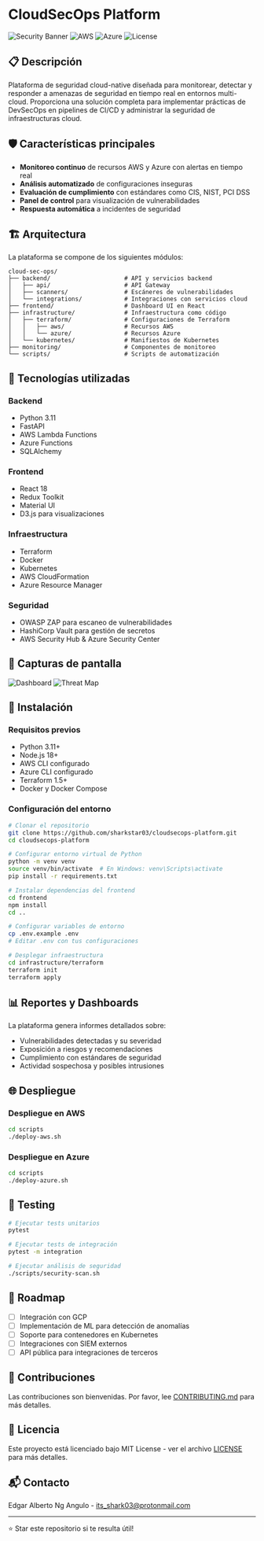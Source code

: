 # CloudSecOps Platform

![Security Banner](https://img.shields.io/badge/Security-Platform-blue)
![AWS](https://img.shields.io/badge/AWS-Integrated-orange)
![Azure](https://img.shields.io/badge/Azure-Ready-blue)
![License](https://img.shields.io/badge/License-MIT-green)

## 📋 Descripción

Plataforma de seguridad cloud-native diseñada para monitorear, detectar y responder a amenazas de seguridad en tiempo real en entornos multi-cloud. Proporciona una solución completa para implementar prácticas de DevSecOps en pipelines de CI/CD y administrar la seguridad de infraestructuras cloud.

## 🛡️ Características principales

- **Monitoreo continuo** de recursos AWS y Azure con alertas en tiempo real
- **Análisis automatizado** de configuraciones inseguras
- **Evaluación de cumplimiento** con estándares como CIS, NIST, PCI DSS
- **Panel de control** para visualización de vulnerabilidades
- **Respuesta automática** a incidentes de seguridad

## 🏗️ Arquitectura

La plataforma se compone de los siguientes módulos:

```
cloud-sec-ops/
├── backend/                     # API y servicios backend
│   ├── api/                     # API Gateway
│   ├── scanners/                # Escáneres de vulnerabilidades
│   └── integrations/            # Integraciones con servicios cloud
├── frontend/                    # Dashboard UI en React
├── infrastructure/              # Infraestructura como código
│   ├── terraform/               # Configuraciones de Terraform
│   │   ├── aws/                 # Recursos AWS
│   │   └── azure/               # Recursos Azure
│   └── kubernetes/              # Manifiestos de Kubernetes
├── monitoring/                  # Componentes de monitoreo
└── scripts/                     # Scripts de automatización
```

## 🚀 Tecnologías utilizadas

### Backend
- Python 3.11
- FastAPI
- AWS Lambda Functions
- Azure Functions
- SQLAlchemy

### Frontend
- React 18
- Redux Toolkit
- Material UI
- D3.js para visualizaciones

### Infraestructura
- Terraform
- Docker
- Kubernetes
- AWS CloudFormation
- Azure Resource Manager

### Seguridad
- OWASP ZAP para escaneo de vulnerabilidades
- HashiCorp Vault para gestión de secretos
- AWS Security Hub & Azure Security Center

## 📸 Capturas de pantalla

![Dashboard](https://via.placeholder.com/800x400?text=Security+Dashboard)
![Threat Map](https://via.placeholder.com/800x400?text=Threat+Detection+Map)

## 🔧 Instalación

### Requisitos previos
- Python 3.11+
- Node.js 18+
- AWS CLI configurado
- Azure CLI configurado
- Terraform 1.5+
- Docker y Docker Compose

### Configuración del entorno

```bash
# Clonar el repositorio
git clone https://github.com/sharkstar03/cloudsecops-platform.git
cd cloudsecops-platform

# Configurar entorno virtual de Python
python -m venv venv
source venv/bin/activate  # En Windows: venv\Scripts\activate
pip install -r requirements.txt

# Instalar dependencias del frontend
cd frontend
npm install
cd ..

# Configurar variables de entorno
cp .env.example .env
# Editar .env con tus configuraciones

# Desplegar infraestructura
cd infrastructure/terraform
terraform init
terraform apply
```

## 📊 Reportes y Dashboards

La plataforma genera informes detallados sobre:
- Vulnerabilidades detectadas y su severidad
- Exposición a riesgos y recomendaciones
- Cumplimiento con estándares de seguridad
- Actividad sospechosa y posibles intrusiones

## 🌐 Despliegue

### Despliegue en AWS
```bash
cd scripts
./deploy-aws.sh
```

### Despliegue en Azure
```bash
cd scripts
./deploy-azure.sh
```

## 🧪 Testing

```bash
# Ejecutar tests unitarios
pytest

# Ejecutar tests de integración
pytest -m integration

# Ejecutar análisis de seguridad
./scripts/security-scan.sh
```

## 📝 Roadmap

- [ ] Integración con GCP
- [ ] Implementación de ML para detección de anomalías
- [ ] Soporte para contenedores en Kubernetes
- [ ] Integraciones con SIEM externos
- [ ] API pública para integraciones de terceros

## 🤝 Contribuciones

Las contribuciones son bienvenidas. Por favor, lee [CONTRIBUTING.md](CONTRIBUTING.md) para más detalles.

## 📜 Licencia

Este proyecto está licenciado bajo MIT License - ver el archivo [LICENSE](LICENSE) para más detalles.

## 📬 Contacto

Edgar Alberto Ng Angulo - [its_shark03@protonmail.com](mailto:its_shark03@protonmail.com)

---

⭐ Star este repositorio si te resulta útil!
